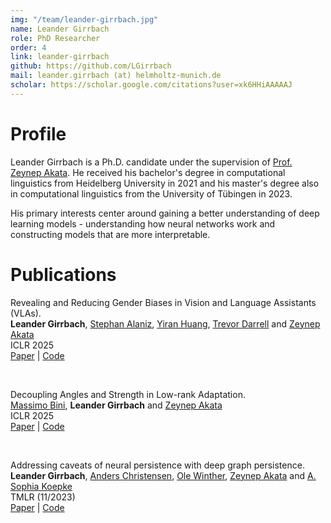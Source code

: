 ```yaml
---
img: "/team/leander-girrbach.jpg"
name: Leander Girrbach
role: PhD Researcher
order: 4
link: leander-girrbach
github: https://github.com/LGirrbach
mail: leander.girrbach (at) helmholtz-munich.de
scholar: https://scholar.google.com/citations?user=xk6HHiAAAAAJ
---
```


# Profile
Leander Girrbach is a Ph.D. candidate under the supervision of [Prof. Zeynep Akata](https://www.eml-unitue.de/people/zeynep-akata).
He received his bachelor's degree in computational linguistics from Heidelberg University in 2021 and his master's degree also in computational linguistics from the University of Tübingen in 2023.

His primary interests center around gaining a better understanding of deep learning models - understanding how neural networks work and constructing models that are more interpretable.

# Publications

Revealing and Reducing Gender Biases in Vision and Language Assistants (VLAs).\
**Leander Girrbach**, [Stephan Alaniz](https://www.eml-unitue.de/people/stephan-alaniz), [Yiran Huang](https://www.eml-unitue.de/people/yiran-huang), [Trevor Darrell](https://people.eecs.berkeley.edu/~trevor/) and [Zeynep Akata](https://www.eml-unitue.de/people/zeynep-akata)\
ICLR 2025\
[Paper](https://arxiv.org/abs/2410.19314) | [Code](https://github.com/ExplainableML/vla-gender-bias)

&nbsp;

Decoupling Angles and Strength in Low-rank Adaptation.\
[Massimo Bini](https://www.eml-unitue.de/people/massimo-bini), **Leander Girrbach** and [Zeynep Akata](https://www.eml-unitue.de/people/zeynep-akata)\
ICLR 2025\
[Paper](https://arxiv.org/abs/2503.18225) | [Code](https://github.com/ExplainableML/DeLoRA)

&nbsp;

Addressing caveats of neural persistence with deep graph persistence.\
**Leander Girrbach**, [Anders Christensen](https://www.eml-unitue.de/people/anders-christensen), [Ole Winther](https://www.eml-unitue.de/people/ole-winther), [Zeynep Akata](https://www.eml-unitue.de/people/zeynep-akata) and [A. Sophia Koepke](https://akoepke.github.io/)\
TMLR (11/2023)\
[Paper](https://arxiv.org/abs/2307.10865) | [Code](https://github.com/ExplainableML/Deep-Graph-Persistence)
